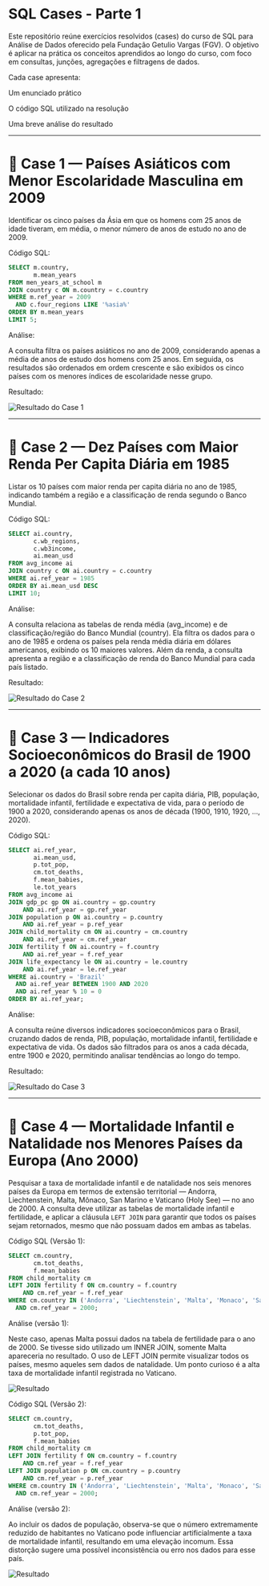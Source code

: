 # SQL Cases - Parte 1

Este repositório reúne exercícios resolvidos (cases) do curso de SQL para Análise de Dados oferecido pela Fundação Getulio Vargas (FGV). O objetivo é aplicar na prática os conceitos aprendidos ao longo do curso, com foco em consultas, junções, agregações e filtragens de dados.

Cada case apresenta:

Um enunciado prático

O código SQL utilizado na resolução

Uma breve análise do resultado

---

# 📌 Case 1 — Países Asiáticos com Menor Escolaridade Masculina em 2009

Identificar os cinco países da Ásia em que os homens com 25 anos de idade tiveram, em média, o menor número de anos de estudo no ano de 2009.

Código SQL:

```sql
SELECT m.country, 
       m.mean_years
FROM men_years_at_school m
JOIN country c ON m.country = c.country
WHERE m.ref_year = 2009
  AND c.four_regions LIKE '%asia%'
ORDER BY m.mean_years
LIMIT 5;
```

Análise:

A consulta filtra os países asiáticos no ano de 2009, considerando apenas a média de anos de estudo dos homens com 25 anos. Em seguida, os resultados são ordenados em ordem crescente e são exibidos os cinco países com os menores índices de escolaridade nesse grupo.

Resultado:

![Resultado do Case 1](https://github.com/user-attachments/assets/c2db2904-d3af-4a87-9dbb-34e8d131c2bb)

---

# 📌 Case 2 — Dez Países com Maior Renda Per Capita Diária em 1985

Listar os 10 países com maior renda per capita diária no ano de 1985, indicando também a região e a classificação de renda segundo o Banco Mundial.

Código SQL:

```sql
SELECT ai.country, 
       c.wb_regions,
       c.wb3income,
       ai.mean_usd
FROM avg_income ai 
JOIN country c ON ai.country = c.country
WHERE ai.ref_year = 1985
ORDER BY ai.mean_usd DESC
LIMIT 10;
```

Análise:

A consulta relaciona as tabelas de renda média (avg_income) e de classificação/região do Banco Mundial (country). Ela filtra os dados para o ano de 1985 e ordena os países pela renda média diária em dólares americanos, exibindo os 10 maiores valores. Além da renda, a consulta apresenta a região e a classificação de renda do Banco Mundial para cada país listado.

Resultado:

![Resultado do Case 2](https://github.com/user-attachments/assets/a5821667-7a91-4021-8809-8b73d94c65ae)

---

# 📌 Case 3 — Indicadores Socioeconômicos do Brasil de 1900 a 2020 (a cada 10 anos)

Selecionar os dados do Brasil sobre renda per capita diária, PIB, população, mortalidade infantil, fertilidade e expectativa de vida, para o período de 1900 a 2020, considerando apenas os anos de década (1900, 1910, 1920, ..., 2020).

Código SQL: 

```sql
SELECT ai.ref_year, 
       ai.mean_usd, 
       p.tot_pop, 
       cm.tot_deaths, 
       f.mean_babies, 
       le.tot_years
FROM avg_income ai
JOIN gdp_pc gp ON ai.country = gp.country 
    AND ai.ref_year = gp.ref_year
JOIN population p ON ai.country = p.country 
    AND ai.ref_year = p.ref_year
JOIN child_mortality cm ON ai.country = cm.country 
    AND ai.ref_year = cm.ref_year
JOIN fertility f ON ai.country = f.country 
    AND ai.ref_year = f.ref_year
JOIN life_expectancy le ON ai.country = le.country 
    AND ai.ref_year = le.ref_year
WHERE ai.country = 'Brazil'
  AND ai.ref_year BETWEEN 1900 AND 2020
  AND ai.ref_year % 10 = 0
ORDER BY ai.ref_year;
```

Análise:

A consulta reúne diversos indicadores socioeconômicos para o Brasil, cruzando dados de renda, PIB, população, mortalidade infantil, fertilidade e expectativa de vida. Os dados são filtrados para os anos a cada década, entre 1900 e 2020, permitindo analisar tendências ao longo do tempo.

Resultado:

![Resultado do Case 3](https://github.com/user-attachments/assets/3586455a-7e1a-4863-bd89-602e35def269)

---

# 📌 Case 4 — Mortalidade Infantil e Natalidade nos Menores Países da Europa (Ano 2000)

Pesquisar a taxa de mortalidade infantil e de natalidade nos seis menores países da Europa em termos de extensão territorial — Andorra, Liechtenstein, Malta, Mônaco, San Marino e Vaticano (Holy See) — no ano de 2000. A consulta deve utilizar as tabelas de mortalidade infantil e fertilidade, e aplicar a cláusula `LEFT JOIN` para garantir que todos os países sejam retornados, mesmo que não possuam dados em ambas as tabelas.

Código SQL (Versão 1):

```sql
SELECT cm.country,
       cm.tot_deaths,
       f.mean_babies
FROM child_mortality cm 
LEFT JOIN fertility f ON cm.country = f.country
    AND cm.ref_year = f.ref_year
WHERE cm.country IN ('Andorra', 'Liechtenstein', 'Malta', 'Monaco', 'San Marino', 'Holy See')
  AND cm.ref_year = 2000;
```

Análise (versão 1):

Neste caso, apenas Malta possui dados na tabela de fertilidade para o ano de 2000. Se tivesse sido utilizado um INNER JOIN, somente Malta apareceria no resultado. O uso de LEFT JOIN permite visualizar todos os países, mesmo aqueles sem dados de natalidade. Um ponto curioso é a alta taxa de mortalidade infantil registrada no Vaticano.

![Resultado](https://github.com/user-attachments/assets/58461621-6bfd-478c-9f6a-3ed40ec7468c)

Código SQL (Versão 2):

```sql
SELECT cm.country,
       cm.tot_deaths,
       p.tot_pop, 
       f.mean_babies
FROM child_mortality cm 
LEFT JOIN fertility f ON cm.country = f.country
    AND cm.ref_year = f.ref_year
LEFT JOIN population p ON cm.country = p.country
    AND cm.ref_year = p.ref_year
WHERE cm.country IN ('Andorra', 'Liechtenstein', 'Malta', 'Monaco', 'San Marino', 'Holy See')
  AND cm.ref_year = 2000;
```

Análise (versão 2):

Ao incluir os dados de população, observa-se que o número extremamente reduzido de habitantes no Vaticano pode influenciar artificialmente a taxa de mortalidade infantil, resultando em uma elevação incomum. Essa distorção sugere uma possível inconsistência ou erro nos dados para esse país.

![Resultado](https://github.com/user-attachments/assets/403ccebd-cbe3-4653-9f70-9bfde5b04131)













